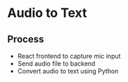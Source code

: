 # Audio to Text

## Process
* React frontend to capture mic input
* Send audio file to backend
* Convert audio to text using Python




